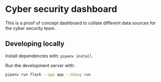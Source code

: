 # Cyber security dashboard

This is a proof of concept dashboard to collate different data sources for the cyber security team.


## Developing locally

Install dependencies with: `pipenv install`.

Run the development server with:

```bash
pipenv run flask --app app --debug run
```